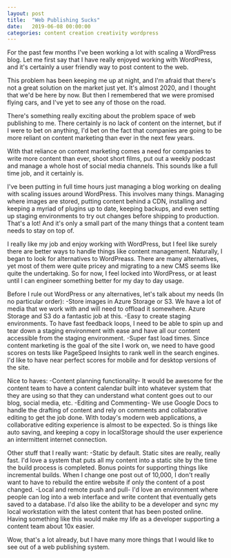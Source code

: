 ```yaml
---
layout: post
title:  "Web Publishing Sucks"
date:   2019-06-08 00:00:00
categories: content creation creativity wordpress
---
```


For the past few months I've been working a lot with scaling a WordPress blog. Let me first say that I have really enjoyed working with WordPress, and it's certainly a user friendly way to post content to the web.

This problem has been keeping me up at night, and I'm afraid that there's not a great solution on the market just yet. It's almost 2020, and I thought that we'd be here by now. But then I remembered that we were promised flying cars, and I've yet to see any of those on the road.

There's something really exciting about the problem space of web publishing to me. There certainly is no lack of content on the internet, but if I were to bet on anything, I'd bet on the fact that companies are going to be more reliant on content marketing than ever in the next few years.

With that reliance on content marketing comes a need for companies to write more content than ever, shoot short films, put out a weekly podcast and manage a whole host of social media channels. This sounds like a full time job, and it certainly is.

I've been putting in full time hours just managing a blog working on dealing with scaling issues around WordPress. This involves many things. Managing where images are stored, putting content behind a CDN, installing and keeping a myriad of plugins up to date, keeping backups, and even setting up staging environments to try out changes before shipping to production. That's a lot! And it's only a small part of the many things that a content team needs to stay on top of.

I really like my job and enjoy working with WordPress, but I feel like surely there are better ways to handle things like content management. Naturally, I began to look for alternatives to WordPreass. There are many alternatives, yet most of them were quite pricey and migrating to a new CMS seems like quite the undertaking. So for now, I feel locked into WordPress, or at least until I can engineer something better for my day to day usage.

Before I rule out WordPress or any alternatives, let's talk about my needs (In no particular order):
-Store images in Azure Storage or S3. We have a lot of media that we work with and will need to offload it somewhere. Azure Storage and S3 do a fantastic job at this.
-Easy to create staging environments. To have fast feedback loops, I need to be able to spin up and tear down a staging environment with ease and have all our content accessible from the staging environment.
-Super fast load times. Since content marketing is the goal of the site I work on, we need to have good scores on tests like PageSpeed Insights to rank well in the search engines. I'd like to have near perfect scores for mobile and for desktop versions of the site.

Nice to haves:
-Content planning functionality- It would be awesome for the content team to have a content calendar built into whatever system that they are using so that they can understand what content goes out to our blog, social media, etc.
-Editing and Commenting- We use Google Docs to handle the drafting of content and rely on comments and collaborative editing to get the job done. With today's modern web applications, a collaborative editing experience is almost to be expected. So is things like auto saving, and keeping a copy in localStorage should the user experience an intermittent internet connection.


Other stuff that I really want:
-Static by default. Static sites are really, really fast. I'd love a system that puts all my content into a static site by the time the build process is completed. Bonus points for supporting things like incremental builds. When I change one post out of 10,000, I don't really want to have to rebuild the entire website if only the content of a post changed.
-Local and remote push and pull- I'd love an environment where people can log into a web interface and write content that eventually gets saved to a database. I'd also like the ability to be a developer and sync my local workstation with the latest content that has been posted online. Having something like this would make my life as a developer supporting a content team about 10x easier.






Wow, that's a lot already, but I have many more things that I would like to see out of a web publishing system.



